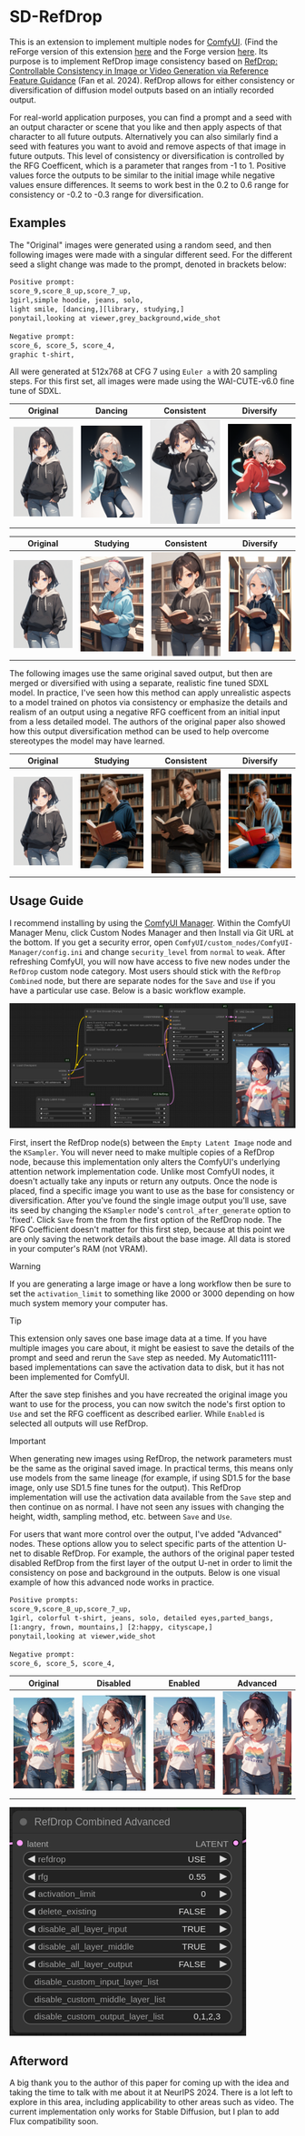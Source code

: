 # SD-RefDrop
This is an extension to implement multiple nodes for [ComfyUI](https://github.com/lllyasviel/stable-diffusion-webui-forge). (Find the reForge version of this extension [here](https://github.com/tocantrell/sd-refdrop) and the Forge version [here](https://github.com/tocantrell/sd-refdrop-forge). Its purpose is to implement RefDrop image consistency based on [RefDrop: Controllable Consistency in Image or Video Generation via Reference Feature Guidance](https://arxiv.org/abs/2405.17661) (Fan et al. 2024). RefDrop allows for either consistency or diversification of diffusion model outputs based on an intially recorded output. 

For real-world application purposes, you can find a prompt and a seed with an output character or scene that you like and then apply aspects of that character to all future outputs. Alternatively you can also similarly find a seed with features you want to avoid and remove aspects of that image in future outputs. This level of consistency or diversification is controlled by the RFG Coefficent, which is a parameter that ranges from -1 to 1. Positive values force the outputs to be similar to the initial image while negative values ensure differences. It seems to work best in the 0.2 to 0.6 range for consistency or -0.2 to -0.3 range for diversification.

## Examples
The "Original" images were generated using a random seed, and then following images were made with a singular different seed. For the different seed a slight change was made to the prompt, denoted in brackets below:
```
Positive prompt:
score_9,score_8_up,score_7_up,
1girl,simple hoodie, jeans, solo,
light smile, [dancing,][library, studying,]
ponytail,looking at viewer,grey_background,wide_shot

Negative prompt:
score_6, score_5, score_4,
graphic t-shirt,
```
All were generated at 512x768 at CFG 7 using `Euler a` with 20 sampling steps. For this first set, all images were made using the WAI-CUTE-v6.0 fine tune of SDXL.

|   Original |    Dancing | Consistent |  Diversify |
| ------------ | ------------ | ------------ | ------------ |
| ![Base](examples/base.png) | ![Dance Base](examples/dance_base.png) | ![Dance Merge](examples/dance_merge.png) | ![Dance Diff](examples/dance_diff.png) |

|   Original |   Studying | Consistent |  Diversify |
| ------------ | ------------ | ------------ | ------------ |
| ![Base](examples/base.png) | ![Studying Base](examples/studying_base.png) | ![Studying Merge](examples/studying_merge.png) | ![Studying Diff](examples/studying_diff.png) |

The following images use the same original saved output, but then are merged or diversified with using a separate, realistic fine tuned SDXL model. In practice, I've seen how this method can apply unrealistic aspects to a model trained on photos via consistency or emphasize the details and realism of an output using a negative RFG coefficent from an initial input from a less detailed model. The authors of the original paper also showed how this output diversification method can be used to help overcome stereotypes the model may have learned.

|   Original |   Studying | Consistent |  Diversify |
| ------------ | ------------ | ------------ | ------------ |
| ![Base](examples/base.png) | ![Real Base](examples/real_base.png) | ![Real Merge](examples/real_merge.png) | ![Real Diff](examples/real_diff.png) |

## Usage Guide
I recommend installing by using the [ComfyUI Manager](https://github.com/ltdrdata/ComfyUI-Manager). Within the ComfyUI Manager Menu, click Custom Nodes Manager and then Install via Git URL at the bottom. If you get a security error, open `ComfyUI/custom_nodes/ComfyUI-Manager/config.ini` and change `security_level` from `normal` to `weak`. After refreshing ComfyUI, you will now have access to five new nodes under the `RefDrop` custom node category. Most users should stick with the `RefDrop Combined` node, but there are separate nodes for the `Save` and `Use` if you have a particular use case. Below is a basic workflow example.

![RefDrop node implementation example](examples/node_layout.png)

First, insert the RefDrop node(s) between the `Empty Latent Image` node and the `KSampler`. You will never need to make multiple copies of a RefDrop node, because this implementation only alters the ComfyUI's underlying attention network implementation code. Unlike most ComfyUI nodes, it doesn't actually take any inputs or return any outputs. Once the node is placed, find a specific image you want to use as the base for consistency or diversification. After you've found the single image output you'll use, save its seed by changing the `KSampler` node's `control_after_generate` option to 'fixed'. Click `Save` from the from the first option of the RefDrop node. The RFG Coefficient doesn't matter for this first step, because at this point we are only saving the network details about the base image. All data is stored in your computer's RAM (not VRAM).

> [!WARNING]
> If you are generating a large image or have a long workflow then be sure to set the `activation_limit` to something like 2000 or 3000 depending on how much system memory your computer has.

> [!TIP]
> This extension only saves one base image data at a time. If you have multiple images you care about, it might be easiest to save the details of the prompt and seed and rerun the `Save` step as needed. My Automatic1111-based implementations can save the activation data to disk, but it has not been implemented for ComfyUI.

After the save step finishes and you have recreated the original image you want to use for the process, you can now switch the node's first option to `Use` and set the RFG coefficent as described earlier. While `Enabled` is selected all outputs will use RefDrop.

> [!IMPORTANT]
> When generating new images using RefDrop, the network parameters must be the same as the original saved image. In practical terms, this means only use models from the same lineage (for example, if using SD1.5 for the base image, only use SD1.5 fine tunes for the output). This RefDrop implementation will use the activation data available from the `Save` step and then continue on as normal. I have not seen any issues with changing the height, width, sampling method, etc. between `Save` and `Use`.

For users that want more control over the output, I've added "Advanced" nodes. These options allow you to select specific parts of the attention U-net to disable RefDrop. For example, the authors of the original paper tested disabled RefDrop from the first layer of the output U-net in order to limit the consistency on pose and background in the outputs. Below is one visual example of how this advanced node works in practice.
```
Positive prompts:
score_9,score_8_up,score_7_up,
1girl, colorful t-shirt, jeans, solo, detailed eyes,parted_bangs,
[1:angry, frown, mountains,] [2:happy, cityscape,]
ponytail,looking at viewer,wide_shot

Negative prompt:
score_6, score_5, score_4,
```

|   Original |   Disabled | Enabled |  Advanced  |
| ------------ | ------------ | ------------ | ------------ |
| ![Base](examples/base_advanced.png) | ![Real Base](examples/happy_advanced_base.png) | ![Real Merge](examples/happy_advanced_merge.png) | ![Real Diff](examples/happy_advanced_tuned.png) |

![Advanced node settings](examples/advanced_node.png)

## Afterword
A big thank you to the author of this paper for coming up with the idea and taking the time to talk with me about it at NeurIPS 2024. There is a lot left to explore in this area, including applicability to other areas such as video. The current implementation only works for Stable Diffusion, but I plan to add Flux compatibility soon.
